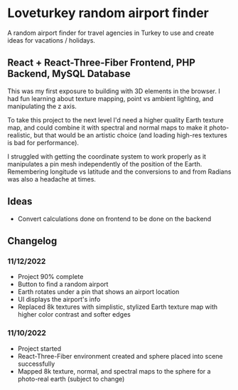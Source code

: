 # Loveturkey random airport finder

A random airport finder for travel agencies in Turkey to use and create ideas for vacations / holidays.

## React + React-Three-Fiber Frontend, PHP Backend, MySQL Database

This was my first exposure to building with 3D elements in the browser. I had fun learning about texture mapping, point vs ambient lighting, and manipulating the z axis.

To take this project to the next level I'd need a higher quality Earth texture map, and could combine it with spectral and normal maps to make it photo-realistic, but that would be an artistic choice (and loading high-res textures is bad for performance).

I struggled with getting the coordinate system to work properly as it manipulates a pin mesh independently of the position of the Earth. Remembering longitude vs latitude and the conversions to and from Radians was also a headache at times.

## Ideas

- Convert calculations done on frontend to be done on the backend

## Changelog

### 11/12/2022

- Project 90% complete
- Button to find a random airport
- Earth rotates under a pin that shows an airport location
- UI displays the airport's info
- Replaced 8k textures with simplistic, stylized Earth texture map with higher color contrast and softer edges

### 11/10/2022

- Project started
- React-Three-Fiber environment created and sphere placed into scene successfully
- Mapped 8k texture, normal, and spectral maps to the sphere for a photo-real earth (subject to change)
